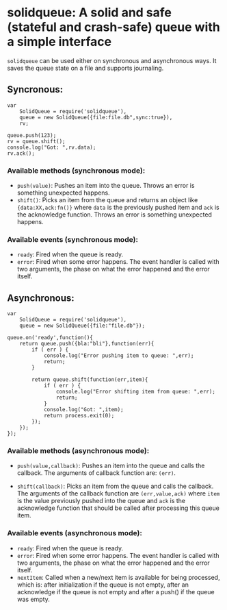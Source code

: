 # solidqueue: A solid and safe (stateful and crash-safe) queue with a simple interface

`solidqueue` can be used either on synchronous and asynchronous ways. It saves the queue state on a file and supports journaling.

## Syncronous:

	var
	    SolidQueue = require('solidqueue'),
	    queue = new SolidQueue({file:file.db",sync:true}),
		rv;

	queue.push(123);
	rv = queue.shift();
	console.log("Got: ",rv.data);
	rv.ack();

### Available methods (synchronous mode):

* `push(value)`: Pushes an item into the queue. Throws an error is something unexpected happens.
* `shift()`: Picks an item from the queue and returns an object like `{data:XX,ack:fn()}` where `data` is the previously pushed item and `ack` is the acknowledge function. Throws an error is something unexpected happens.

### Available events (synchronous mode):

* `ready`: Fired when the queue is ready.
* `error`: Fired when some error happens. The event handler is called with two arguments, the phase on what the error happened and the error itself.


## Asynchronous:

	var
	    SolidQueue = require('solidqueue'),
	    queue = new SolidQueue({file:"file.db"});

	queue.on('ready',function(){
	    return queue.push({bla:"bli"},function(err){
	        if ( err ) {
	            console.log("Error pushing item to queue: ",err);
	            return;
	        }

	        return queue.shift(function(err,item){
	            if ( err ) {
	                console.log("Error shifting item from queue: ",err);
	                return;
	            }
	            console.log("Got: ",item);
                return process.exit(0);
	        });
	    });
	});

### Available methods (asynchronous mode):

* `push(value,callback)`: Pushes an item into the queue and calls the callback. The arguments of callback function are: `(err)`.

* `shift(callback)`: Picks an item from the queue and calls the callback. The arguments of the callback function are `(err,value,ack)` where `item` is the value previously pushed into the queue and `ack` is the acknowledge function that should be called after processing this queue item.

### Available events (asynchronous mode):

* `ready`: Fired when the queue is ready.
* `error`: Fired when some error happens. The event handler is called with two arguments, the phase on what the error happened and the error itself.
* `nextItem`: Called when a new/next item is available for being processed, which is: after initialization if the queue is not empty, after an acknowledge if the queue is not empty and after a push() if the queue was empty.



